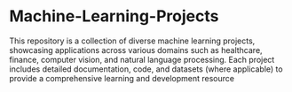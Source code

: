 # Machine-Learning-Projects
This repository is a collection of diverse machine learning projects, showcasing applications across various domains such as healthcare, finance, computer vision, and natural language processing. Each project includes detailed documentation, code, and datasets (where applicable) to provide a comprehensive learning and development resource
